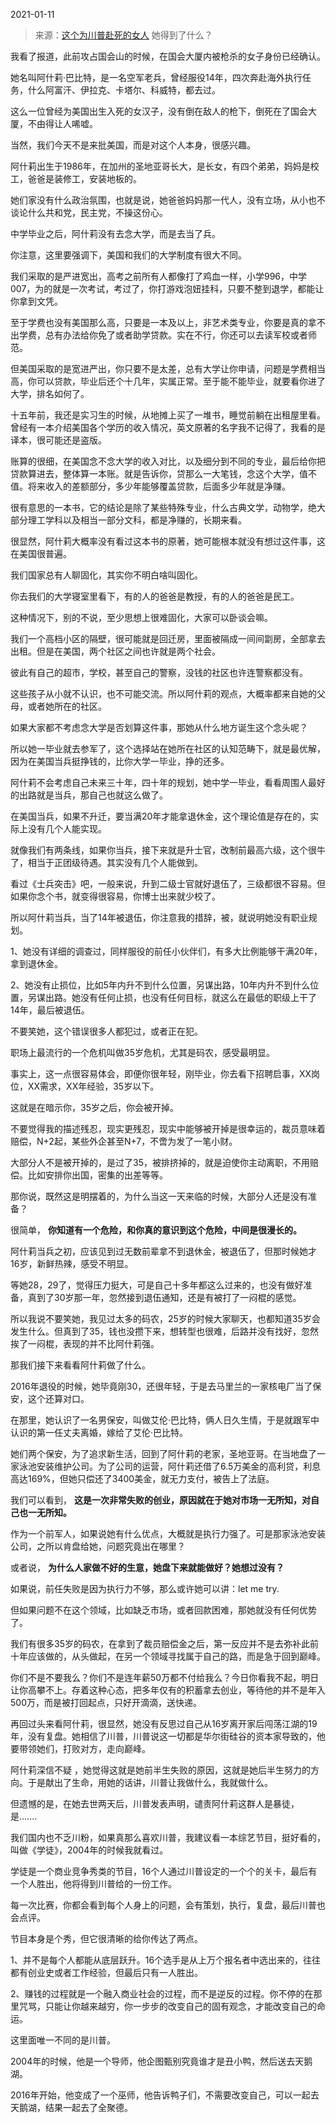 2021-01-11

> 来源：[这个为川普赴死的女人](http://mp.weixin.qq.com/s?__biz=MzU0MjYwNDU2Mw==&mid=2247495648&idx=2&sn=e97c89fdfb1bd5b0820b131dcdb6c327&chksm=fb1a839ccc6d0a8a5bb7071c5e895134e6526f8a22cb3602effdae018ffd00191f1f25bf0da9&scene=27#wechat_redirect)
> 她得到了什么？

我看了报道，此前攻占国会山的时候，在国会大厦内被枪杀的女子身份已经确认。

  

她名叫阿什莉·巴比特，是一名空军老兵，曾经服役14年，四次奔赴海外执行任务，什么阿富汗、伊拉克、卡塔尔、科威特，都去过。

  

这么一位曾经为美国出生入死的女汉子，没有倒在敌人的枪下，倒死在了国会大厦，不由得让人唏嘘。

  

当然，我们今天不是来批美国，而是对这个人本身，很感兴趣。

  

阿什莉出生于1986年，在加州的圣地亚哥长大，是长女，有四个弟弟，妈妈是校工，爸爸是装修工，安装地板的。

  

她们家没有什么政治氛围，也就是说，她爸爸妈妈那一代人，没有立场，从小也不谈论什么共和党，民主党，不操这份心。  

  

中学毕业之后，阿什莉没有去念大学，而是去当了兵。

  

你注意，这里要强调下，美国和我们的大学制度有很大不同。

  

我们采取的是严进宽出，高考之前所有人都像打了鸡血一样，小学996，中学007，为的就是一次考试，考过了，你打游戏泡妞挂科，只要不整到退学，都能让你拿到文凭。

  

至于学费也没有美国那么高，只要是一本及以上，非艺术类专业，你要是真的拿不出学费，总有办法给你免了或者助学贷款。实在不行，你还可以去读军校或者师范。

  

但美国采取的是宽进严出，你只要不是太差，总有大学让你申请，问题是学费相当高，你可以贷款，毕业后还个十几年，实属正常。至于能不能毕业，就要看你进了大学，排名如何了。

  

十五年前，我还是实习生的时候，从地摊上买了一堆书，睡觉前躺在出租屋里看。曾经有一本介绍美国各个学历的收入情况，英文原著的名字我不记得了，我看的是译本，很可能还是盗版。

  

账算的很细，在美国念不念大学的收入对比，以及细分到不同的专业，最后给你把贷款算进去，整体算一本账。就是告诉你，贷那么一大笔钱，念这个大学，值不值。将来收入的差额部分，多少年能够覆盖贷款，后面多少年就是净赚。

  

很有意思的一本书，它的结论是除了某些特殊专业，什么古典文学，动物学，绝大部分理工学科以及相当一部分文科，都是净赚的，长期来看。

  

很显然，阿什莉大概率没有看过这本书的原著，她可能根本就没有想过这件事，这在美国很普遍。

  

我们国家总有人聊固化，其实你不明白啥叫固化。

  

你去我们的大学寝室里看下，有的人的爸爸是教授，有的人的爸爸是民工。

  

这种情况下，别的不说，至少思想上很难固化，大家可以卧谈会嘛。  

  

我们一个高档小区的隔壁，很可能就是回迁房，里面被隔成一间间劏房，全部拿去出租。但是在美国，两个社区之间也许就是两个社会。

  

彼此有自己的超市，学校，甚至自己的警察，没钱的社区也许连警察都没有。

  

这些孩子从小就不认识，也不可能交流。所以阿什莉的观点，大概率都来自她的父母，或者她所在的社区。

  

如果大家都不考虑念大学是否划算这件事，那她从什么地方诞生这个念头呢？

  

所以她一毕业就去参军了，这个选择站在她所在社区的认知范畴下，就是最优解，因为在美国当兵挺挣钱的，比你大学一毕业，挣的还多。

  

阿什莉不会考虑自己未来三十年，四十年的规划，她中学一毕业，看看周围人最好的出路就是当兵，那自己也就这么做了。

  

在美国当兵，如果不升迁，要当满20年才能拿退休金，这个理论值是存在的，实际上没有几个人能实现。

  

就像我们有两条线，如果你当兵，接下来就是升士官，改制前最高六级，这个很牛了，相当于正团级待遇。其实没有几个人能做到。

  

看过《士兵突击》吧，一般来说，升到二级士官就好退伍了，三级都很不容易。但如果你念个书，就变得很容易，你博士出来就少校了。

  

所以阿什莉当兵，当了14年被退伍，你注意我的措辞，被，就说明她没有职业规划。

  

1、她没有详细的调查过，同样服役的前任小伙伴们，有多大比例能够干满20年，拿到退休金。

  

2、她没有止损位，比如5年内升不到什么位置，另谋出路，10年内升不到什么位置，另谋出路。她没有任何止损，也没有任何目标，就这么在最低的职级上干了14年，最后被退伍。

  

不要笑她，这个错误很多人都犯过，或者正在犯。

  

职场上最流行的一个危机叫做35岁危机，尤其是码农，感受最明显。

  

事实上，这一点很容易体会，即便你很年轻，刚毕业，你去看下招聘启事，XX岗位，XX需求，XX年经验，35岁以下。

  

这就是在暗示你，35岁之后，你会被开掉。

  

不要觉得我的描述残忍，现实更残忍，现实中能够被开掉是很幸运的，裁员意味着赔偿，N+2起，某些外企甚至N+7，不啻为发了一笔小财。

  

大部分人不是被开掉的，是过了35，被排挤掉的，就是迫使你主动离职，不用赔偿。比如安排你出国，密集的出差等等。

  

那你说，既然这是明摆着的，为什么当这一天来临的时候，大部分人还是没有准备？

  

很简单， **你知道有一个危险，和你真的意识到这个危险，中间是很漫长的。**

  

阿什莉当兵之初，应该见到过无数前辈拿不到退休金，被退伍了，但那时候她才16岁，新鲜热辣，感受不明显。

  

等她28，29了，觉得压力挺大，可是自己十多年都这么过来的，也没有做好准备，真到了30岁那一年，忽然接到退伍通知，还是有被打了一闷棍的感觉。

  

所以我说不要笑她，我见过太多的码农，25岁的时候大家聊天，也都知道35岁会发生什么。但真到了35，钱也没攒下来，想转型也很难，后路并没有找好，忽然挨了一闷棍，表现的并不比阿什莉强。

  

那我们接下来看看阿什莉做了什么。

  

2016年退役的时候，她毕竟刚30，还很年轻，于是去马里兰的一家核电厂当了保安，这个还算对口。  

  

在那里，她认识了一名男保安，叫做艾伦·巴比特，俩人日久生情，于是就跟军中认识的第一任丈夫离婚，嫁给了艾伦·巴比特。

  

她们两个保安，为了追求新生活，回到了阿什莉的老家，圣地亚哥。在当地盘了一家泳池安装维护公司。为了公司的运营，阿什莉还借了6.5万美金的高利贷，利息高达169%，但她只偿还了3400美金，就无力支付，被告上了法庭。

  

我们可以看到， **这是一次非常失败的创业，原因就在于她对市场一无所知，对自己也一无所知。**

  

作为一个前军人，如果说她有什么优点，大概就是执行力强了。可是那家泳池安装公司，之所以肯盘给她，问题究竟出在哪里？

  

或者说， **为什么人家做不好的生意，她盘下来就能做好？她想过没有？**

  

如果说，前任失败是因为执行力不够，那么或许她可以讲：let me try.

  

但如果问题不在这个领域，比如缺乏市场，或者回款困难，那她就没有任何优势了。

  

我们有很多35岁的码农，在拿到了裁员赔偿金之后，第一反应并不是去弥补此前十年应该做的，从头做起，在另一个领域寻找属于自己的路，而是急于回到巅峰。

  

你们不是不要我么？你们不是连年薪50万都不付给我么？今日你看我不起，明日让你高攀不上。存着这种心态，把多年仅有的积蓄拿去创业，等待他的并不是年入500万，而是被打回起点，只好开滴滴，送快递。

  

再回过头来看阿什莉，很显然，她没有反思过自己从16岁离开家后闯荡江湖的19年，没有复盘。她相信了川普，川普说这一切都是华尔街硅谷的资本家导致的，他要带领她们，打败对方，走向巅峰。

  

阿什莉深信不疑 ，她觉得这就是她前半生失败的原因，这就是她后半生努力的方向。于是献出了生命，用她的话讲，川普让我做什么，我就做什么。

  

但遗憾的是，在她去世两天后，川普发表声明，谴责阿什莉这群人是暴徒，是.......

  

我们国内也不乏川粉，如果真那么喜欢川普，我建议看一本综艺节目，挺好看的，叫做《学徒》，2004年的时候我就看过。  

  

学徒是一个商业竞争秀类的节目，16个人通过川普设定的一个个的关卡，最后有一个人胜出，他将得到川普给的一份工作。  

  

每一次比赛，你都会看到每个人身上的问题，会有策划，执行，复盘，最后川普也会点评。

  

节目本身是个秀，但它很清晰的给你传达了两点。

  

1、并不是每个人都能从底层跃升。16个选手是从上万个报名者中选出来的，往往都有创业史或者工作经验，但最后只有一人胜出。

  

2、赚钱的过程就是一个融入商业社会的过程，而不是逆反的过程。你不停的在那里咒骂，只能让你越来越穷，你一步步的改变自己的固有观念，才能改变自己的命运。

  

这里面唯一不同的是川普。

  

2004年的时候，他是一个导师，他企图甄别究竟谁才是丑小鸭，然后送去天鹅湖。

  

2016年开始，他变成了一个巫师，他告诉鸭子们，不需要改变自己，可以一起去天鹅湖，结果一起去了全聚德。

